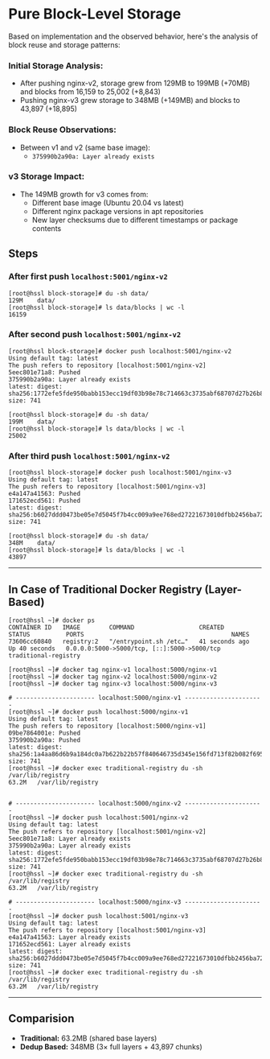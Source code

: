 # Pure Block-Level Storage 

Based on implementation and the observed behavior, here's the analysis of block reuse and storage patterns:

### Initial Storage Analysis:
* After pushing nginx-v2, storage grew from 129MB to 199MB (+70MB) and blocks from 16,159 to 25,002 (+8,843)
* Pushing nginx-v3 grew storage to 348MB (+149MB) and blocks to 43,897 (+18,895)

### Block Reuse Observations:
* Between v1 and v2 (same base image):
    * `375990b2a90a: Layer already exists`

### v3 Storage Impact:
* The 149MB growth for v3 comes from:
    * Different base image (Ubuntu 20.04 vs latest)
    * Different nginx package versions in apt repositories
    * New layer checksums due to different timestamps or package contents

## Steps 

### After first push `localhost:5001/nginx-v2`
```shell
[root@hssl block-storage]# du -sh data/
129M	data/
[root@hssl block-storage]# ls data/blocks | wc -l 
16159
```

### After second push `localhost:5001/nginx-v2`
```shell
[root@hssl block-storage]# docker push localhost:5001/nginx-v2
Using default tag: latest
The push refers to repository [localhost:5001/nginx-v2]
5eec801e71a8: Pushed 
375990b2a90a: Layer already exists 
latest: digest: sha256:1772efe5fde950babb153ecc19df03b98e78c714663c3735abf68707d27b26b8 size: 741

[root@hssl block-storage]# du -sh data/
199M	data/
[root@hssl block-storage]# ls data/blocks | wc -l 
25002
```

### After third push `localhost:5001/nginx-v2`
```shell
[root@hssl block-storage]# docker push localhost:5001/nginx-v3 
Using default tag: latest
The push refers to repository [localhost:5001/nginx-v3]
e4a147a41563: Pushed 
171652ecd561: Pushed 
latest: digest: sha256:b6027ddd0473be05e7d5045f7b4cc009a9ee768ed27221673010dfbb2456ba72 size: 741

[root@hssl block-storage]# du -sh data/
348M	data/
[root@hssl block-storage]# ls data/blocks | wc -l 
43897
```

---

## In Case of Traditional Docker Registry (Layer-Based)

```shell
[root@hssl ~]# docker ps 
CONTAINER ID   IMAGE        COMMAND                  CREATED          STATUS          PORTS                                         NAMES
73606cc60840   registry:2   "/entrypoint.sh /etc…"   41 seconds ago   Up 40 seconds   0.0.0.0:5000->5000/tcp, [::]:5000->5000/tcp   traditional-registry

[root@hssl ~]# docker tag nginx-v1 localhost:5000/nginx-v1 
[root@hssl ~]# docker tag nginx-v2 localhost:5000/nginx-v2
[root@hssl ~]# docker tag nginx-v3 localhost:5000/nginx-v3

# ---------------------- localhost:5000/nginx-v1 ----------------------
[root@hssl ~]# docker push localhost:5000/nginx-v1
Using default tag: latest
The push refers to repository [localhost:5000/nginx-v1]
09be7864001e: Pushed 
375990b2a90a: Pushed 
latest: digest: sha256:1a4aa86d6b9a184dc0a7b622b22b57f840646735d345e156fd713f82b082f695 size: 741
[root@hssl ~]# docker exec traditional-registry du -sh /var/lib/registry
63.2M	/var/lib/registry


# ---------------------- localhost:5000/nginx-v2 ----------------------
[root@hssl ~]# docker push localhost:5001/nginx-v2
Using default tag: latest
The push refers to repository [localhost:5001/nginx-v2]
5eec801e71a8: Layer already exists 
375990b2a90a: Layer already exists 
latest: digest: sha256:1772efe5fde950babb153ecc19df03b98e78c714663c3735abf68707d27b26b8 size: 741
[root@hssl ~]# docker exec traditional-registry du -sh /var/lib/registry
63.2M	/var/lib/registry

# ---------------------- localhost:5000/nginx-v3 ----------------------
[root@hssl ~]# docker push localhost:5001/nginx-v3 
Using default tag: latest
The push refers to repository [localhost:5001/nginx-v3]
e4a147a41563: Layer already exists 
171652ecd561: Layer already exists 
latest: digest: sha256:b6027ddd0473be05e7d5045f7b4cc009a9ee768ed27221673010dfbb2456ba72 size: 741
[root@hssl ~]# docker exec traditional-registry du -sh /var/lib/registry
63.2M	/var/lib/registry

````

---

## Comparision
* **Traditional:** 63.2MB (shared base layers)
* **Dedup Based:** 348MB (3× full layers + 43,897 chunks)